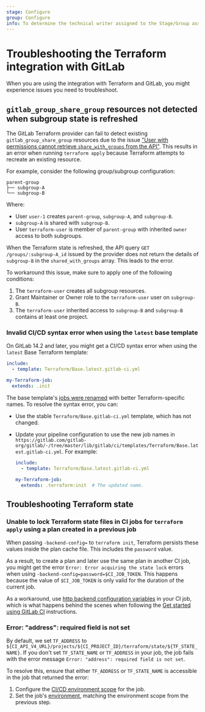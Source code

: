 ```yaml
---
stage: Configure
group: Configure
info: To determine the technical writer assigned to the Stage/Group associated with this page, see https://about.gitlab.com/handbook/engineering/ux/technical-writing/#assignments
---
```


# Troubleshooting the Terraform integration with GitLab

When you are using the integration with Terraform and GitLab, you might experience issues you need to troubleshoot.

## `gitlab_group_share_group` resources not detected when subgroup state is refreshed

The GitLab Terraform provider can fail to detect existing `gitlab_group_share_group` resources
due to the issue ["User with permissions cannot retrieve `share_with_groups` from the API"](https://gitlab.com/gitlab-org/gitlab/-/issues/328428).
This results in an error when running `terraform apply` because Terraform attempts to recreate an
existing resource.

For example, consider the following group/subgroup configuration:

```plaintext
parent-group
├── subgroup-A
└── subgroup-B
```

Where:

- User `user-1` creates `parent-group`, `subgroup-A`, and `subgroup-B`.
- `subgroup-A` is shared with `subgroup-B`.
- User `terraform-user` is member of `parent-group` with inherited `owner` access to both subgroups.

When the Terraform state is refreshed, the API query `GET /groups/:subgroup-A_id` issued by the provider does not return the
details of `subgroup-B` in the `shared_with_groups` array. This leads to the error.

To workaround this issue, make sure to apply one of the following conditions:

1. The `terraform-user` creates all subgroup resources.
1. Grant Maintainer or Owner role to the `terraform-user` user on `subgroup-B`.
1. The `terraform-user` inherited access to `subgroup-B` and `subgroup-B` contains at least one project.

### Invalid CI/CD syntax error when using the `latest` base template

On GitLab 14.2 and later, you might get a CI/CD syntax error when using the
`latest` Base Terraform template:

```yaml
include:
  - template: Terraform/Base.latest.gitlab-ci.yml

my-Terraform-job:
  extends: .init
```

The base template's [jobs were renamed](https://gitlab.com/gitlab-org/gitlab/-/merge_requests/67719/)
with better Terraform-specific names. To resolve the syntax error, you can:

- Use the stable `Terraform/Base.gitlab-ci.yml` template, which has not changed.
- Update your pipeline configuration to use the new job names in
  `https://gitlab.com/gitlab-org/gitlab/-/tree/master/lib/gitlab/ci/templates/Terraform/Base.latest.gitlab-ci.yml`.
  For example:

  ```yaml
  include:
    - template: Terraform/Base.latest.gitlab-ci.yml

  my-Terraform-job:
    extends: .terraform:init  # The updated name.
  ```

## Troubleshooting Terraform state

### Unable to lock Terraform state files in CI jobs for `terraform apply` using a plan created in a previous job

When passing `-backend-config=` to `terraform init`, Terraform persists these values inside the plan
cache file. This includes the `password` value.

As a result, to create a plan and later use the same plan in another CI job, you might get the error
`Error: Error acquiring the state lock` errors when using `-backend-config=password=$CI_JOB_TOKEN`.
This happens because the value of `$CI_JOB_TOKEN` is only valid for the duration of the current job.

As a workaround, use [http backend configuration variables](https://www.terraform.io/docs/language/settings/backends/http.html#configuration-variables) in your CI job,
which is what happens behind the scenes when following the
[Get started using GitLab CI](terraform_state.md#get-started-using-gitlab-ci) instructions.

### Error: "address": required field is not set

By default, we set `TF_ADDRESS` to `${CI_API_V4_URL}/projects/${CI_PROJECT_ID}/terraform/state/${TF_STATE_NAME}`.
If you don't set `TF_STATE_NAME` or `TF_ADDRESS` in your job, the job fails with the error message
`Error: "address": required field is not set`.

To resolve this, ensure that either `TF_ADDRESS` or `TF_STATE_NAME` is accessible in the
job that returned the error:

1. Configure the [CI/CD environment scope](../../../ci/variables/#add-a-cicd-variable-to-a-project) for the job.
1. Set the job's [environment](../../../ci/yaml/#environment), matching the environment scope from the previous step.
